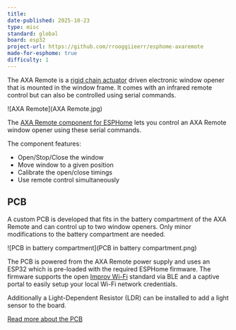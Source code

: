 ```yaml
---
title: 
date-published: 2025-10-23
type: misc
standard: global
board: esp32
project-url: https://github.com/rrooggiieerr/esphome-axaremote
made-for-esphome: true
difficulty: 1
---
```


The AXA Remote is a [rigid chain actuator](https://en.wikipedia.org/wiki/Rigid_chain_actuator) driven electronic window
opener that is mounted in the window frame. It comes with an infrared remote control but can also be controlled using
serial commands.

![AXA Remote](AXA Remote.jpg)

The [AXA Remote component for ESPHome](https://github.com/rrooggiieerr/esphome-axaremote) lets you control an AXA
Remote window opener using these serial commands.

The component features:

- Open/Stop/Close the window
- Move window to a given position
- Calibrate the open/close timings
- Use remote control simultaneously

## PCB

A custom PCB is developed that fits in the battery compartment of the AXA Remote and can control up to two window
openers. Only minor modifications to the battery compartment are needed.

![PCB in battery compartment](PCB in battery compartment.png)

The PCB is powered from the AXA Remote power supply and uses an ESP32 which is pre-loaded with the required ESPHome
firmware. The firmware supports the open [Improv Wi-Fi](https://www.improv-wifi.com/) standard via BLE and a captive
portal to easily setup your local Wi-Fi network credentials.

Additionally a Light-Dependent Resistor (LDR) can be installed to add a light sensor to the board.

[Read more about the PCB](https://github.com/rrooggiieerr/esphome-axaremote/blob/master/PCB.md)
